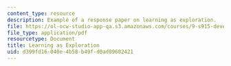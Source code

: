 ```yaml
---
content_type: resource
description: Example of a response paper on learning as exploration.
file: https://ol-ocw-studio-app-qa.s3.amazonaws.com/courses/9-s915-developmental-cognitive-neuroscience-spring-2012/d399fd16040e4b58b49fd0ad09602421_MIT9_S915S12_sample_wk9.pdf
file_type: application/pdf
resourcetype: Document
title: Learning as Exploration
uid: d399fd16-040e-4b58-b49f-d0ad09602421
---
```

